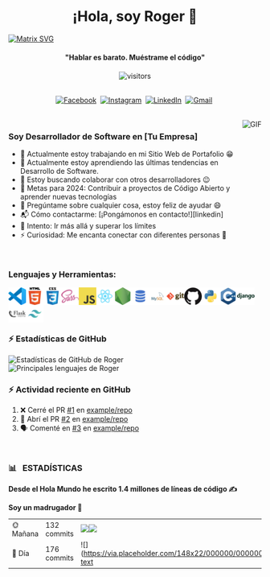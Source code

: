 <p>
  <h1 align="center"><b>¡Hola, soy Roger 👋</b></h1>
</p>

  [![Matrix SVG](https://raw.githubusercontent.com/rodrigograca31/rodrigograca31/master/matrix.svg)](https://www.youtube.com/watch?v=SDkAGkd4NLc) 

<p>
  <h4 align="center"><b>"Hablar es barato. Muéstrame el código"</b></h4>
</p>

<p align="center">
    <img align="center" alt="visitors" src="https://gpvc.arturio.dev/Roger-Chui1" />
</p>

<p align="center">
<br>
<a href="https://www.facebook.com/roger.chui.1"><img src="https://img.shields.io/badge/facebook-%231877F2.svg?&style=for-the-badge&logo=facebook&logoColor=white" alt="Facebook" /></a>&nbsp;
<a href="https://instagram.com/roger_chui"><img src="https://img.shields.io/badge/instagram-%23E4405F.svg?&style=for-the-badge&logo=instagram&logoColor=white" alt="Instagram" /></a>&nbsp;
<a href="https://www.linkedin.com/in/roger-chui/"><img src="https://img.shields.io/badge/linkedin-%230077B5.svg?&style=for-the-badge&logo=linkedin&logoColor=white" alt="LinkedIn" /></a>&nbsp;
<a href="mailto:roger.chui@example.com?subject=Hola%20Roger"><img src="https://img.shields.io/badge/gmail-%23D14836.svg?&style=for-the-badge&logo=gmail&logoColor=white" alt="Gmail"/></a>&nbsp;
<!--<a href="https://yourwebsite.com"><img alt="Website" src="https://img.shields.io/website?style=for-the-badge&up_message=portfolio&url=https%3A%2F%2Fyourwebsite.com%2F"></a>-->
</p>

<br>

<img align="right" height="270px" alt="GIF" src="https://i.pinimg.com/originals/e4/26/70/e426702edf874b181aced1e2fa5c6cde.gif" />

### Soy Desarrollador de Software en [Tu Empresa]
- 🔭 Actualmente estoy trabajando en mi Sitio Web de Portafolio :grin:
- 🌱 Actualmente estoy aprendiendo las últimas tendencias en Desarrollo de Software.
- 👯 Estoy buscando colaborar con otros desarrolladores :wink:
- 🥅 Metas para 2024: Contribuir a proyectos de Código Abierto y aprender nuevas tecnologías
- 💬 Pregúntame sobre cualquier cosa, estoy feliz de ayudar :smile:
- 📬 Cómo contactarme: [¡Pongámonos en contacto!][linkedin]
- 🧗 Intento: Ir más allá y superar los límites
- ⚡ Curiosidad: Me encanta conectar con diferentes personas :raised_hands:

<br>

### Lenguajes y Herramientas:

<img align="left" alt="Visual Studio Code" width="35px" src="https://raw.githubusercontent.com/github/explore/80688e429a7d4ef2fca1e82350fe8e3517d3494d/topics/visual-studio-code/visual-studio-code.png" />
<img align="left" alt="HTML5" width="35px" src="https://raw.githubusercontent.com/github/explore/80688e429a7d4ef2fca1e82350fe8e3517d3494d/topics/html/html.png" />
<img align="left" alt="CSS3" width="35px" src="https://raw.githubusercontent.com/github/explore/80688e429a7d4ef2fca1e82350fe8e3517d3494d/topics/css/css.png" />
<img align="left" alt="Sass" width="35px" src="https://raw.githubusercontent.com/github/explore/80688e429a7d4ef2fca1e82350fe8e3517d3494d/topics/sass/sass.png" />
<img align="left" alt="JavaScript" width="35px" src="https://raw.githubusercontent.com/github/explore/80688e429a7d4ef2fca1e82350fe8e3517d3494d/topics/javascript/javascript.png" />
<img align="left" alt="React" width="35px" src="https://raw.githubusercontent.com/github/explore/80688e429a7d4ef2fca1e82350fe8e3517d3494d/topics/react/react.png" />
<img align="left" alt="Node.js" width="35px" src="https://raw.githubusercontent.com/github/explore/80688e429a7d4ef2fca1e82350fe8e3517d3494d/topics/nodejs/nodejs.png" />
<img align="left" alt="SQL" width="35px" src="https://raw.githubusercontent.com/github/explore/80688e429a7d4ef2fca1e82350fe8e3517d3494d/topics/sql/sql.png" />
<img align="left" alt="MySQL" width="35px" src="https://raw.githubusercontent.com/github/explore/80688e429a7d4ef2fca1e82350fe8e3517d3494d/topics/mysql/mysql.png" />
<img align="left" alt="Git" width="35px" src="https://raw.githubusercontent.com/github/explore/80688e429a7d4ef2fca1e82350fe8e3517d3494d/topics/git/git.png" />
<img align="left" alt="GitHub" width="35px" src="https://raw.githubusercontent.com/github/explore/78df643247d429f6cc873026c0622819ad797942/topics/github/github.png" />
<img align="left" alt="Python" width="35px" src="https://raw.githubusercontent.com/github/explore/80688e429a7d4ef2fca1e82350fe8e3517d3494d/topics/python/python.png" />
<img align="left" alt="C++" width="35px" src="https://raw.githubusercontent.com/github/explore/80688e429a7d4ef2fca1e82350fe8e3517d3494d/topics/cpp/cpp.png" />
<img align="left" alt="Django" width="35px" src="https://raw.githubusercontent.com/github/explore/80688e429a7d4ef2fca1e82350fe8e3517d3494d/topics/django/django.png" />
<img align="left" alt="Flask" width="35px" src="https://raw.githubusercontent.com/github/explore/80688e429a7d4ef2fca1e82350fe8e3517d3494d/topics/flask/flask.png" />
<img align="left" alt="Tailwind CSS" width="35px" src="https://raw.githubusercontent.com/github/explore/80688e429a7d4ef2fca1e82350fe8e3517d3494d/topics/tailwind/tailwind.png" />
<br>
<br>
<br>
<br>

### :zap: Estadísticas de GitHub

  <img align="left" src="https://github-readme-stats.vercel.app/api?username=Roger-Chui1&show_icons=true&title_color=fff&icon_color=79ff97&text_color=efefef&bg_color=24292e" alt="Estadísticas de GitHub de Roger" width="60%">
  
<img src="https://github-readme-stats.vercel.app/api/top-langs/?username=Roger-Chui1&show_icons=true&hide_border=true&theme=radical" width="37%" alt="Principales lenguajes de Roger">

<br>

### :zap: Actividad reciente en GitHub
  
<!--START_SECTION:activity-->
1. ❌ Cerré el PR [#1](https://github.com/example/repo/pull/1) en [example/repo](https://github.com/example/repo)
2. 💪 Abrí el PR [#2](https://github.com/example/repo/pull/2) en [example/repo](https://github.com/example/repo)
3. 🗣 Comenté en [#3](https://github.com/example/repo/issues/3) en [example/repo](https://github.com/example/repo)
<!--END_SECTION:activity-->

<br>

### 📊 &nbsp; ESTADÍSTICAS

**Desde el Hola Mundo he escrito 1.4 millones de líneas de código ✍️**

**Soy un madrugador 🐤** 

| | | | |
| --- | --- | --- | --- |
|🌞 Mañana                |132 commits         |![](https://via.placeholder.com/112x22/000000/000000?text=+)![](https://via.placeholder.com/288x22/b8b8b8/b8b8b8?=text=+)|27.5%|
|🌆 Día                   |176 commits         |![](https://via.placeholder.com/148x22/000000/000000?text
